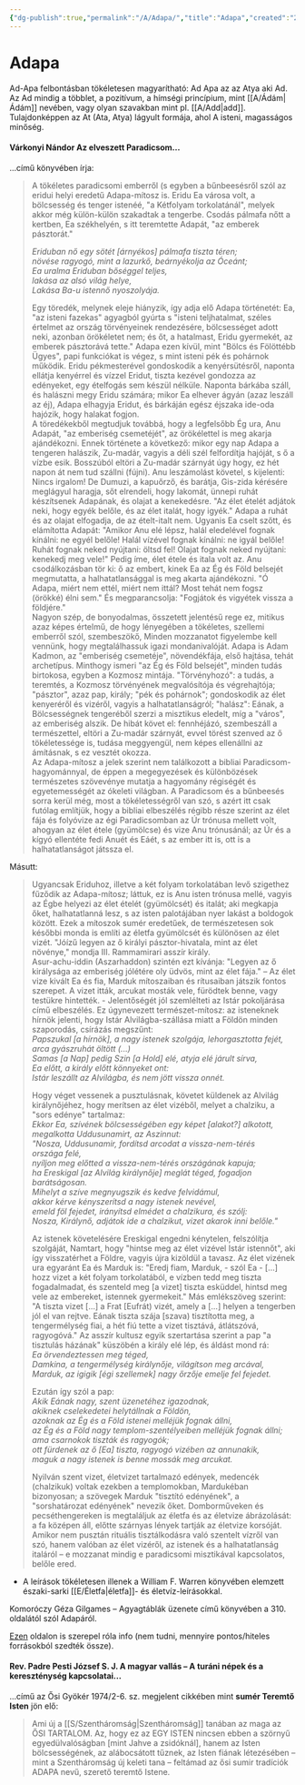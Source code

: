 ```yaml
---
{"dg-publish":true,"permalink":"/A/Adapa/","title":"Adapa","created":"2023-10-22T02:38","updated":"2025-01-22T15:32"}
---
```



# Adapa

Ad-Apa felbontásban tökéletesen magyarítható: Ad Apa az az Atya aki Ad. Az Ad mindig a többlet, a pozitívum, a hímségi princípium, mint [[A/Ádám\|Ádám]] nevében, vagy olyan szavakban mint pl. [[A/Add\|add]]. Tulajdonképpen az At (Ata, Atya) lágyult formája, ahol A isteni, magasságos minőség.  

#### Várkonyi Nándor Az elveszett Paradicsom...

...című könyvében írja:  
> A tökéletes paradicsomi emberről (s egyben a bűnbeesésről szól az eridui helyi eredetű Adapa-mítosz is. Eridu Ea városa volt, a bölcsesség és tenger istenéé, "a Kétfolyam torkolatánál", melyek akkor még külön-külön szakadtak a tengerbe. Csodás pálmafa nőtt a kertben, Ea székhelyén, s itt teremtette Adapát, "az emberek pásztorát."  
>
> *Eriduban nő egy sötét \[árnyékos\] pálmafa tiszta téren;  
> növése ragyogó, mint a lazurkő, beárnyékolja az Óceánt;  
> Ea uralma Eriduban bőséggel teljes,  
> lakása az alsó világ helye,  
> Lakása Ba-u istennő nyoszolyája.*  
>
> Egy töredék, melynek eleje hiányzik, így adja elő Adapa történetét: Ea, "az isteni fazekas" agyagból gyúrta s "isteni teljhatalmat, széles értelmet az ország törvényeinek rendezésére, bölcsességet adott neki, azonban örökéletet nem; és őt, a hatalmast, Eridu gyermekét, az emberek pásztorává tette." Adapa ezen kívül, mint "Bölcs és Fölöttébb Ügyes", papi funkciókat is végez, s mint isteni pék és pohárnok működik. Eridu pékmesterével gondoskodik a kenyérsütésről, naponta ellátja kenyérrel és vízzel Eridut, tiszta kezével gondozza az edényeket, egy ételfogás sem készül nélküle. Naponta bárkába száll, és halászni megy Eridu számára; mikor Ea elhever ágyán (azaz leszáll az éj), Adapa elhagyja Eridut, és bárkáján egész éjszaka ide-oda hajózik, hogy halakat fogjon.  
> A töredékekből megtudjuk továbbá, hogy a legfelsőbb Ég ura, Anu Adapát, "az emberiség csemetéjét", az örökélettel is meg akarja ajándékozni. Ennek története a következő: mikor egy nap Adapa a tengeren halászik, Zu-madár, vagyis a déli szél felfordítja hajóját, s ő a vízbe esik. Bosszúból eltöri a Zu-madár szárnyát úgy hogy, ez hét napon át nem tud szállni (fújni). Anu leszámolást követel, s kijelenti: Nincs irgalom! De Dumuzi, a kapuőrző, és barátja, Gis-zida kérésére meglágyul haragja, sőt elrendeli, hogy lakomát, ünnepi ruhát készítsenek Adapának, és olajat a kenekedésre. "Az élet ételét adjátok neki, hogy egyék belőle, és az élet italát, hogy igyék." Adapa a ruhát és az olajat elfogadja, de az ételt-italt nem. Ugyanis Ea cselt szőtt, és elámította Adapát: "Amikor Anu elé lépsz, halál eledelével fognak kínálni: ne egyél belőle! Halál vízével fognak kínálni: ne igyál belőle! Ruhát fognak neked nyújtani: öltsd fel! Olajat fognak neked nyújtani: kenekedj meg vele!" Pedig íme, élet étele és itala volt az. Anu csodálkozásban tör ki: ő az embert, kinek Ea az Ég és Föld belsejét megmutatta, a halhatatlansággal is meg akarta ajándékozni. "Ó Adapa, miért nem ettél, miért nem ittál? Most tehát nem fogsz (örökké) élni sem." És megparancsolja: "Fogjátok és vigyétek vissza a földjére."  
> Nagyon szép, de bonyodalmas, összetett jelentésű rege ez, mitikus azaz képes értelmű, de hogy lényegében a tökéletes, szellemi emberről szól, szembeszökő, Minden mozzanatot figyelembe kell vennünk, hogy megtalálhassuk igazi mondanivalóját. Adapa is Adam Kadmon, az "emberiség csemetéje", növendékfája, első hajtása, tehát archetípus. Minthogy ismeri "az Ég és Föld belsejét", minden tudás birtokosa, egyben a Kozmosz mintája. "Törvényhozó": a tudás, a teremtés, a Kozmosz törvényének megvalósítója és végrehajtója; "pásztor", azaz pap, király; "pék és pohárnok"; gondoskodik az élet kenyeréről és vizéről, vagyis a halhatatlanságról; "halász": Eának, a Bölcsességnek tengeréből szerzi a misztikus eledelt, míg a "város", az emberiség alszik. De hibát követ el: fennhéjázó, szembeszáll a természettel, eltöri a Zu-madár szárnyát, evvel törést szenved az ő tökéletessége is, tudása meggyengül, nem képes ellenállni az ámításnak, s ez vesztét okozza.  
> Az Adapa-mítosz a jelek szerint nem találkozott a bibliai Paradicsom-hagyománnyal, de éppen a megegyezések és különbözések természetes szövevénye mutatja a hagyomány régiségét és egyetemességét az ókeleti világban. A Paradicsom és a bűnbeesés sorra kerül még, most a tökéletességről van szó, s azért itt csak futólag említjük, hogy a bibliai elbeszélés régibb része szerint az élet fája és folyóvize az égi Paradicsomban az Úr trónusa mellett volt, ahogyan az élet étele (gyümölcse) és vize Anu trónusánál; az Úr és a kígyó ellentéte fedi Anuét és Eáét, s az ember itt is, ott is a halhatatlanságot játssza el.  

Másutt:  
> Ugyancsak Eriduhoz, illetve a két folyam torkolatában levő szigethez fűződik az Adapa-mítosz; láttuk, ez is Anu isten trónusa mellé, vagyis az Égbe helyezi az élet ételét (gyümölcsét) és italát; aki megkapja őket, halhatatlanná lesz, s az isten palotájában nyer lakást a boldogok között. Ezek a mítoszok sumér eredetűek, de természetesen sok későbbi monda is említi az életfa gyümölcsét és különösen az élet vizét. "Jóízű legyen az ő királyi pásztor-hivatala, mint az élet növénye," mondja III. Rammamirari asszír király.  
> Asur-achu-iddin (Aszarhaddon) szintén ezt kívánja: "Legyen az ő királysága az emberiség jólétére oly üdvös, mint az élet fája." – Az élet vize kivált Ea és fia, Marduk mítoszaiban és rítusaiban játszik fontos szerepet. A vizet itták, arcukat mosták vele, fürödtek benne, vagy testükre hintették. - Jelentőségét jól szemlélteti az Istár pokoljárása című elbeszélés. Ez úgynevezett természet-mítosz: az isteneknek hírnök jelenti, hogy Istár Alvilágba-szállása miatt a Földön minden szaporodás, csírázás megszűnt:  
> *Papszukal \[a hírnök\], a nagy istenek szolgája, lehorgasztotta fejét,  
> arca gyászruhát öltött (...)  
> Samas \[a Nap\] pedig Szin \[a Hold\] elé, atyja elé járult sírva,  
> Ea előtt, a király előtt könnyeket ont:  
> Istár leszállt az Alvilágba, és nem jött vissza onnét.*  
>
> Hogy véget vessenek a pusztulásnak, követet küldenek az Alvilág királynőjéhez, hogy merítsen az élet vizéből, melyet a chalziku, a "sors edénye" tartalmaz:  
> *Ekkor Ea, szívének bölcsességében egy képet \[alakot?\] alkotott,  
> megalkotta Uddusunamirt, az Aszinnut:  
> "Nosza, Uddusunamir, fordítsd arcodat a vissza-nem-térés  
> országa felé,  
> nyíljon meg előtted a vissza-nem-térés országának kapuja;  
> ha Ereskigal \[az Alvilág királynője\] meglát téged, fogadjon  
> barátságosan.  
> Mihelyt a szíve megnyugszik és kedve felvidámul,  
> akkor kérve kényszerítsd a nagy istenek nevével,  
> emeld föl fejedet, irányítsd elmédet a chalzikura, és szólj:  
> Nosza, Királynő, adjátok ide a chalzikut, vizet akarok inni belőle."*
>
> Az istenek követelésére Ereskigal engedni kénytelen, felszólítja szolgáját, Namtart, hogy "hintse meg az élet vizével Istár istennőt", aki így visszatérhet a Földre, vagyis újra kizöldül a tavasz. Az élet vizének ura egyaránt Ea és Marduk is: "Eredj fiam, Marduk, - szól Ea - \[...\] hozz vizet a két folyam torkolatából, e vízben tedd meg tiszta fogadalmadat, és szenteld meg \[a vizet\] tiszta esküddel, hintsd meg vele az embereket, istennek gyermekeit." Más emlékszöveg szerint: "A tiszta vizet \[...\] a Frat \[Eufrát) vizét, amely a \[...\] helyen a tengerben jól el van rejtve. Eának tiszta szája \[szava) tisztította meg, a tengermélység fiai, a hét fiú tette a vizet tisztává, átlátszóvá, ragyogóvá." Az asszír kultusz egyik szertartása szerint a pap "a tisztulás házának" küszöbén a király elé lép, és áldást mond rá:  
> *Ea örvendeztessen meg téged,  
> Damkina, a tengermélység királynője, világítson meg arcával,  
> Marduk, az igigik \[égi szellemek\] nagy őrzője emelje fel fejedet.*  
>
> Ezután így szól a pap:  
> *Akik Eának nagy, szent üzenetéhez igazodnak,  
> akiknek cselekedetei helytállnak a Földön,  
> azoknak az Ég és a Föld istenei melléjük fognak állni,  
> az Ég és a Föld nagy templom-szentélyeiben melléjük fognak állni;  
> ama csarnokok tiszták és ragyogók;  
> ott fürdenek az ő \[Ea\] tiszta, ragyogó vizében az annunakik,  
> maguk a nagy istenek is benne mossák meg arcukat.*  
>  
> Nyilván szent vizet, életvizet tartalmazó edények, medencék (chalzikuk) voltak ezekben a templomokban, Mardukéban bizonyosan; a szövegek Marduk "tisztító edényének", a "sorshatározat edényének" nevezik őket. Domborműveken és pecséthengereken is megtaláljuk az életfa és az életvize ábrázolását: a fa középen áll, előtte szárnyas lények tartják az életvize korsóját. Amikor nem pusztán rituális tisztálkodásra való szentelt vízről van szó, hanem valóban az élet vizéről, az istenek és a halhatatlanság italáról – e mozzanat mindig e paradicsomi misztikával kapcsolatos, belőle ered.  
- A leírások tökéletesen illenek a William F. Warren könyvében elemzett északi-sarki [[E/Életfa\|életfa]]- és életvíz-leírásokkal.

Komoróczy Géza Gilgames – Agyagtáblák üzenete című könyvében a 310. oldalától szól Adapáról.  

[Ezen](https://sites.google.com/site/okoriidovonal/teremtestoertenetek/adapa---eposz) oldalon is szerepel róla info (nem tudni, mennyire pontos/hiteles forrásokból szedték össze).  

#### Rev. Padre Pesti József S. J. A magyar vallás – A turáni népek és a kereszténység kapcsolatai...  

...című az Ősi Gyökér 1974/2-6. sz. megjelent cikkében mint **sumér Teremtő Isten** jön elő:  
> Ami új a [[S/Szentháromság\|Szentháromság]] tanában az maga az ŐSI TARTALOM. Az, hogy ez az EGY ISTEN nincsen ebben a szörnyű egyedülvalóságban \[mint Jahve a zsidóknál\], hanem az Isten bölcsességének, az alábocsátott tűznek, az Isten fiának létezésében – mint a Szentháromság új keleti tana – feltámad az ősi sumir tradíciók ADAPA nevű, szerető teremtő Istene.  